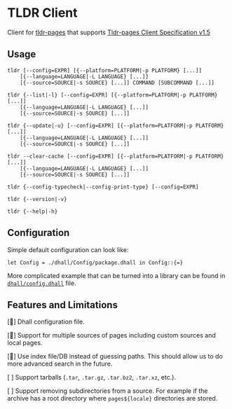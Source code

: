 # TLDR Client

Client for [tldr-pages](https://tldr.sh/) that supports [Tldr-pages Client
Specification v1.5
](https://github.com/tldr-pages/tldr/blob/v1.5/CLIENT-SPECIFICATION.md)


## Usage

```
tldr [--config=EXPR] [{--platform=PLATFORM|-p PLATFORM} [...]]
    [{--language=LANGUAGE|-L LANGUAGE} [...]]
    [{--source=SOURCE|-s SOURCE} [...]] COMMAND [SUBCOMMAND [...]]

tldr {--list|-l} [--config=EXPR] [{--platform=PLATFORM|-p PLATFORM} [...]]
    [{--language=LANGUAGE|-L LANGUAGE} [...]]
    [{--source=SOURCE|-s SOURCE} [...]]

tldr {--update|-u} [--config=EXPR] [{--platform=PLATFORM|-p PLATFORM} [...]]
    [{--language=LANGUAGE|-L LANGUAGE} [...]]
    [{--source=SOURCE|-s SOURCE} [...]]

tldr --clear-cache [--config=EXPR] [{--platform=PLATFORM|-p PLATFORM} [...]]
    [{--language=LANGUAGE|-L LANGUAGE} [...]]
    [{--source=SOURCE|-s SOURCE} [...]]

tldr {--config-typecheck|--config-print-type} [--config=EXPR]

tldr {--version|-v}

tldr {--help|-h}
```


## Configuration

Simple default configuration can look like:

```dhall
let Config = ./dhall/Config/package.dhall in Config::{=}
```

More complicated example that can be turned into a library can be found in
[`dhall/config.dhall`](./dhall/config.dhall) file.


## Features and Limitations

[] Dhall configuration file.

[] Support for multiple sources of pages including custom sources and local
    pages.

[] Use index file/DB instead of guessing paths. This should allow us to do
    more advanced search in the future.

[ ] Support tarballs (`.tar`, `.tar.gz`, `.tar.bz2`, `.tar.xz`, etc.).

[ ] Support removing subdirectories from a source. For example if the archive
    has a root directory where `pages${locale}` directories are stored.
